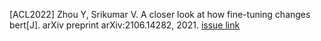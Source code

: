 [ACL2022] Zhou Y, Srikumar V. A closer look at how fine-tuning changes bert[J]. arXiv preprint arXiv:2106.14282, 2021. [issue link](https://github.com/eleveyuan/PR/issues/18)
